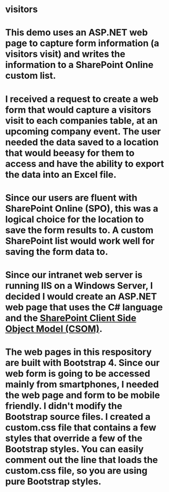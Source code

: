# visitors
#
# This demo uses an ASP.NET web page to capture form information (a visitors visit) and writes the information to a SharePoint Online custom list.
#
# I received a request to create a web form that would capture a visitors visit to each companies table, at an upcoming company event.  The user needed the data saved to a location that would beeasy for them to access and have the ability to export the data into an Excel file.
#
# Since our users are fluent with SharePoint Online (SPO), this was a logical choice for the location to save the form results to.  A custom SharePoint list would work well for saving the form data to.  
#
# Since our intranet web server is running IIS on a Windows Server, I decided I would create an ASP.NET web page that uses the C# language and the <a href="https://docs.microsoft.com/en-us/sharepoint/dev/sp-add-ins/complete-basic-operations-using-sharepoint-client-library-code" target="_blank">SharePoint Client Side Object Model (CSOM)</a>.  
#
# The web pages in this respository are built with Bootstrap 4.  Since our web form is going to be accessed mainly from smartphones, I needed the web page and form to be mobile friendly.  I didn't modify the Bootstrap source files.  I created a custom.css file that contains a few styles that override a few of the Bootstrap styles.  You can easily comment out the line that loads the custom.css file, so you are using pure Bootstrap styles.  